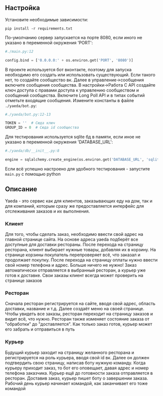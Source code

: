 ## Настройка
Установите необходимые зависимости:

    pip install -r requirements.txt

По-умолчанию сервер запускается на порте 8080,
если иного не указано в переменной окружения 'PORT':
```python
#./main.py:12

config.bind = ['0.0.0.0:' + os.environ.get('PORT', '8080')]
```

В проекте используется бот вконтакте, поэтому для запуска 
необходимо его создать или использовать существующий. Если 
такого нет, то создайте сообщество вк. Далее в 
управление->сообщения включите сообщения сообщества.
В настройки->Работа С API создайте ключ доступа с правами
доступа к управлению сообществом и сообщений сообщества. 
Включите Long Poll API и в типах событий отметьте входящие сообщения. 
Измените константы в файле `./yaeda/bot.py`:
```python
#./yaeda/bot.py:12-13

TOKEN = ''  # Сюда ключ
GROUP_ID = 0  # Сюда id сообщества
```

Для тестирования используется sqlite бд в памяти, если иное
не указано в переменной окружения 'DATABASE_URL':
```python
#./yaeda/db/__init__.py:8

engine = sqlalchemy.create_engine(os.environ.get('DATABASE_URL', 'sqlite:///:memory:'))
```

Если всё успешно настроено для удобного тестирования - запустите `main.py` с помощью python

## Описание
Yaeda - это сервис как для клиентов, 
заказывающих еду на дом, так и для 
компаний, которым сразу же предоставляется интерфейс для 
отслеживания заказов и их выполнения.

### Клиент
Для того, чтобы сделать заказ, необходимо ввести свой адрес 
на главной странице сайта. На основе адреса yaeda подберёт
все доступные для доставки рестораны. После перехода на страницу
ресторана, клиент выбирает нужные товары, добавляя их в корзину.
На странице корзины покупатель перепроверяет всё, что заказал и
продолжает покупку. После перехода на страницу оплаты нужно
ввести свой номер телефона и адрес. Больше ничего не нужно! 
Заказ автоматически отправляется в выбранный ресторан, а курьер
уже готов к доставке. Свои заказы клиент всегда может проверить
на странице заказов

### Ресторан
Сначала ресторан регистрируется на сайте, вводя свой адрес, 
область доставки, название и т.д. Далее создаёт меню на своей 
странице. Чтобы увидеть все заказы, ресторан переходит на 
страницу заказов и видит всё, что нужно. Ресторан также изменяет
состояние заказа от "обработки" до "доставляется". Как только 
заказ готов, курьер может его забрать и отправиться в путь

### Курьер
Будущий курьер заходит на страницу желанного ресторана и 
регистрируется на роль курьера, вводя свой id вк. Далее он
должен подтвердить свою страницу, написав боту нужную команду.
Когда курьеру приходит заказ, то бот его оповещает, давая адрес 
и номер телефона заказчика. Курьер ещё до готовности заказа 
отправляется в ресторан. Доставив заказ, курьер пишет боту о
завершении заказа. Рабочий день курьер начинает командой, как
заканчивает его тоже командой
